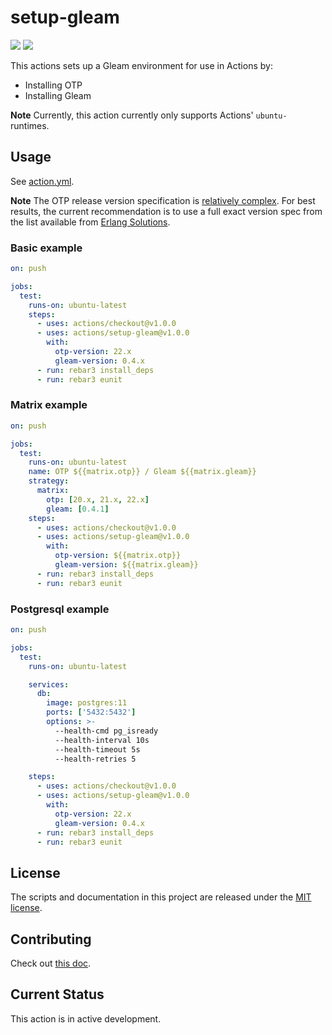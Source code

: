 # setup-gleam

[![](https://github.com/gleam-lang/setup-gleam/workflows/Test/badge.svg)](https://github.com/gleam-lang/setup-gleam/actions)
[![](https://github.com/gleam-lang/setup-gleam/workflows/Licensed/badge.svg)](https://github.com/gleam-lang/setup-gleam/actions)

This actions sets up a Gleam environment for use in Actions by:

- Installing OTP
- Installing Gleam

**Note** Currently, this action currently only supports Actions' `ubuntu-` runtimes.

## Usage

See [action.yml](action.yml).

**Note** The OTP release version specification is [relatively
complex](http://erlang.org/doc/system_principles/versions.html#version-scheme).
For best results, the current recommendation is to use a full exact version
spec from the list available from [Erlang
Solutions](https://www.erlang-solutions.com/resources/download.html).

### Basic example

```yaml
on: push

jobs:
  test:
    runs-on: ubuntu-latest
    steps:
      - uses: actions/checkout@v1.0.0
      - uses: actions/setup-gleam@v1.0.0
        with:
          otp-version: 22.x
          gleam-version: 0.4.x
      - run: rebar3 install_deps
      - run: rebar3 eunit
```

### Matrix example

```yaml
on: push

jobs:
  test:
    runs-on: ubuntu-latest
    name: OTP ${{matrix.otp}} / Gleam ${{matrix.gleam}}
    strategy:
      matrix:
        otp: [20.x, 21.x, 22.x]
        gleam: [0.4.1]
    steps:
      - uses: actions/checkout@v1.0.0
      - uses: actions/setup-gleam@v1.0.0
        with:
          otp-version: ${{matrix.otp}}
          gleam-version: ${{matrix.gleam}}
      - run: rebar3 install_deps
      - run: rebar3 eunit
```

### Postgresql example

```yaml
on: push

jobs:
  test:
    runs-on: ubuntu-latest

    services:
      db:
        image: postgres:11
        ports: ['5432:5432']
        options: >-
          --health-cmd pg_isready
          --health-interval 10s
          --health-timeout 5s
          --health-retries 5

    steps:
      - uses: actions/checkout@v1.0.0
      - uses: actions/setup-gleam@v1.0.0
        with:
          otp-version: 22.x
          gleam-version: 0.4.x
      - run: rebar3 install_deps
      - run: rebar3 eunit
```

## License

The scripts and documentation in this project are released under the [MIT license](LICENSE.md).

## Contributing

Check out [this doc](CONTRIBUTING.md).

## Current Status

This action is in active development.
